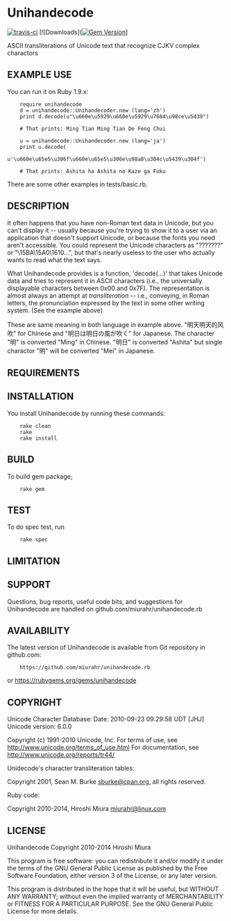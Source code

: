 # Unihandecode

 [![travis-ci](https://secure.travis-ci.org/miurahr/unihandecode.rb.png)](https://secure.travis-ci.org/miurahr/unihandecode.rb)
 [![Downloads]([![Gem Version](https://badge.fury.io/rb/unihandecode.png)](http://badge.fury.io/rb/unihandecode)]

ASCII transliterations of Unicode text that recognize CJKV complex charactors


EXAMPLE USE
-----------

 You can run it on Ruby 1.9.x:

        require unihandecode
        d = unihandecode::Unihandecoder.new (lang='zh')
        print d.decode(u"\u660e\u5929\u660e\u5929\u7684\u98ce\u5439")

        # That prints: Ming Tian Ming Tian De Feng Chui 

        u = unihandecode::Unihandecoder.new (lang='ja')
        print u.decode(
            u'\u660e\u65e5\u306f\u660e\u65e5\u306e\u98a8\u304c\u5439\u304f')

        # That prints: Ashita ha Ashita no Kaze ga Fuku

 There are some other examples in tests/basic.rb.


DESCRIPTION
-----------

 It often happens that you have non-Roman text data in Unicode, but
 you can't display it -- usually because you're trying to show it
 to a user via an application that doesn't support Unicode, or
 because the fonts you need aren't accessible. You could represent
 the Unicode characters as "???????" or "\15BA\15A0\1610...", but
 that's nearly useless to the user who actually wants to read what
 the text says.

 What Unihandecode provides is a function, 'decode(...)' that
 takes Unicode data and tries to represent it in ASCII characters 
 (i.e., the universally displayable characters between 0x00 and 0x7F). 
 The representation is almost always an attempt at *transliteration* 
 -- i.e., conveying, in Roman letters, the pronunciation expressed by 
 the text in some other writing system. (See the example above)

 These are same meaning in both language in example above.
 "明天明天的风吹" for Chinese and "明日は明日の風が吹く" for Japanese.
 The character "明" is converted "Ming" in Chinese. "明日" is converted
 "Ashita" but single charactor "明" will be converted "Mei" in Japanese.


REQUIREMENTS
------------



INSTALLATION
------------

 You install Unihandecode by running these commands:

        rake clean
        rake
        rake install

BUILD
------

 To build gem package;

        rake gem 

TEST
------

 To do spec test, run

        rake spec


LIMITATION
----------


SUPPORT
--------

 Questions, bug reports, useful code bits, and suggestions for
 Unihandecode are handled on github.com/miurahr/unihandecode.rb


AVAILABILITY
------------

 The latest version of Unihandecode is available from
 Git repository in github.com:

        https://github.com/miurahr/unihandecode.rb
 or
        https://rubygems.org/gems/unihandecode

COPYRIGHT
---------

Unicode Character Database:
 Date: 2010-09-23 09:29:58 UDT [JHJ]
 Unicode version: 6.0.0

 Copyright (c) 1991-2010 Unicode, Inc.
 For terms of use, see http://www.unicode.org/terms_of_use.html
 For documentation, see http://www.unicode.org/reports/tr44/

Unidecode's character transliteration tables:

Copyright 2001, Sean M. Burke <sburke@cpan.org>, all rights reserved.

Ruby code:

Copyright 2010-2014, Hiroshi Miura <miurahr@linux.com>


LICENSE
-------

Unihandecode
     Copyright 2010-2014 Hiroshi Miura

This program is free software: you can redistribute it and/or modify
it under the terms of the GNU General Public License as published by
the Free Software Foundation, either version 3 of the License, or
any later version.

This program is distributed in the hope that it will be useful,
but WITHOUT ANY WARRANTY; without even the implied warranty of
MERCHANTABILITY or FITNESS FOR A PARTICULAR PURPOSE.  See the
GNU General Public License for more details.
